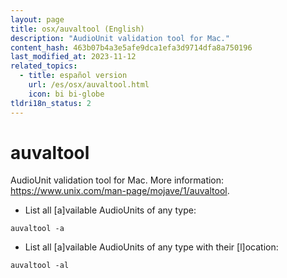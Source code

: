 ```yaml
---
layout: page
title: osx/auvaltool (English)
description: "AudioUnit validation tool for Mac."
content_hash: 463b07b4a3e5afe9dca1efa3d9714dfa8a750196
last_modified_at: 2023-11-12
related_topics:
  - title: español version
    url: /es/osx/auvaltool.html
    icon: bi bi-globe
tldri18n_status: 2
---
```

# auvaltool

AudioUnit validation tool for Mac.
More information: <https://www.unix.com/man-page/mojave/1/auvaltool>.

- List all [a]vailable AudioUnits of any type:

`auvaltool -a`

- List all [a]vailable AudioUnits of any type with their [l]ocation:

`auvaltool -al`
